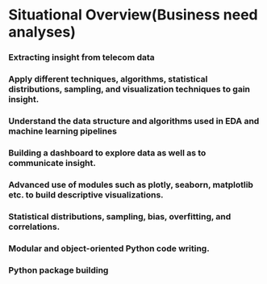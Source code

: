 # Situational Overview(Business need analyses)
### Extracting insight from telecom data
### Apply different techniques, algorithms, statistical distributions, sampling, and visualization techniques to gain insight. 
### Understand the data structure and algorithms used in EDA and machine learning pipelines
### Building a dashboard to explore data as well as to communicate insight.
### Advanced use of modules such as plotly, seaborn, matplotlib etc. to build descriptive visualizations. 
### Statistical distributions, sampling, bias, overfitting, and correlations.
### Modular and object-oriented Python code writing. 
### Python package building
